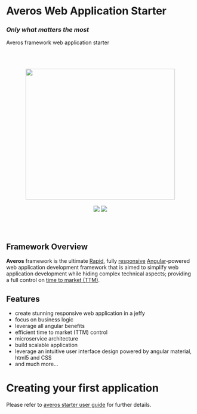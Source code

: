 # Averos Web Application Starter
### _Only what matters the most_
Averos framework web application starter

<br/>
<br/>

<p align="center">
<img width="400" height="350" src="https://www.wiforge.com/assets/logo/averos.svg">
<br/> 
<br/>

  <img src="https://img.shields.io/badge/AverosIOStarter-v1.1.3-blue">
    <img src="https://img.shields.io/badge/poweredby-averos v1.3.0 / angular 13-red">
</p>

<br/>
<br>


## Framework Overview

**Averos** framework is the ultimate [Rapid](https://en.wikipedia.org/wiki/Rapid_application_development), fully [responsive](https://en.wikipedia.org/wiki/Responsive_web_design) [Angular](https://angular.io/)-powered web application development framework that is aimed to simplify web application development while hiding complex technical aspects; providing a full control on [time to market (TTM)](https://en.wikipedia.org/wiki/Time_to_market). 

## Features
- create stunning responsive web application in a jeffy
- focus on business logic
- leverage all angular benefits
- efficient time to market (TTM) control
- microservice architecture
- build scalable application
- leverage an intuitive user interface design powered by angular material, html5 and CSS
- and much more...

# Creating your first application

Please refer to [averos starter user guide](https://www.wiforge.com/) for further details.












